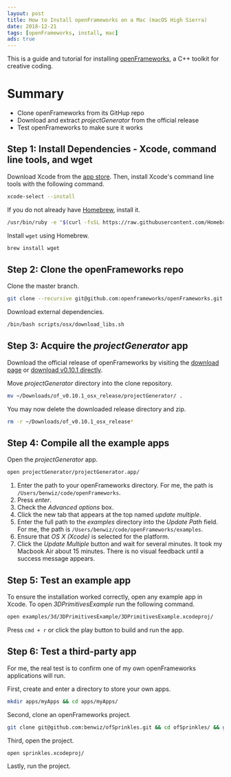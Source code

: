 ```yaml
---
layout: post
title: How to Install openFrameworks on a Mac (macOS High Sierra)
date: 2018-12-21
tags: [openFrameworks, install, mac]
ads: true
---
```

This is a guide and tutorial for installing [openFrameworks](https://openframeworks.cc/), a C++ toolkit for creative coding.

# Summary

- Clone openFrameworks from its GitHup repo
- Download and extract _projectGenerator_ from the official release
- Test openFrameworks to make sure it works

## Step 1: Install Dependencies - Xcode, command line tools, and wget

Download Xcode from the [app store](https://itunes.apple.com/us/app/xcode/id497799835?mt=12). Then, install Xcode's command line tools with the following command.

```sh
xcode-select --install
```

If you do not already have [Homebrew](https://brew.sh), install it.

```sh
/usr/bin/ruby -e "$(curl -fsSL https://raw.githubusercontent.com/Homebrew/install/master/install)"
```

Install `wget` using Homebrew.

```sh
brew install wget
```

## Step 2: Clone the openFrameworks repo

Clone the master branch.

```sh
git clone --recursive git@github.com:openframeworks/openFrameworks.git && cd openFrameworks
```

Download external dependencies.

```sh
/bin/bash scripts/osx/download_libs.sh
```

## Step 3: Acquire the _projectGenerator_ app

Download the official release of openFrameworks by visiting the [download page](https://openframeworks.cc/download/) or [download v0.10.1 directly](https://openframeworks.cc/versions/v0.10.1/of_v0.10.1_osx_release.zip).

Move _projectGenerator_ directory into the clone repository.

```sh
mv ~/Downloads/of_v0.10.1_osx_release/projectGenerator/ .
```

You may now delete the downloaded release directory and zip.

```sh
rm -r ~/Downloads/of_v0.10.1_osx_release*
```

## Step 4: Compile all the example apps

Open the _projectGenerator_ app.

```sh
open projectGenerator/projectGenerator.app/
```

1. Enter the path to your openFrameworks directory. For me, the path is `/Users/benwiz/code/openFrameworks`.
2. Press _enter_.
3. Check the _Advanced options_ box.
4. Click the new tab that appears at the top named _update multiple_.
5. Enter the full path to the _examples_ directory into the _Update Path_ field. For me, the path is `/Users/benwiz/code/openFrameworks/examples`.
6. Ensure that _OS X (Xcode)_ is selected for the platform.
7. Click the _Update Multiple_ button and wait for several minutes. It took my Macbook Air about 15 minutes. There is no visual feedback until a success message appears.

## Step 5: Test an example app

To ensure the installation worked correctly, open any example app in Xcode. To open _3DPrimitivesExample_ run the following command.

```sh
open examples/3d/3DPrimitivesExample/3DPrimitivesExample.xcodeproj/
```

Press `cmd + r` or click the play button to build and run the app.

## Step 6: Test a third-party app

For me, the real test is to confirm one of my own openFrameworks applications will run.

First, create and enter a directory to store your own apps.

```sh
mkdir apps/myApps && cd apps/myApps/
```

Second, clone an openFrameworks project.

```sh
git clone git@github.com:benwiz/ofSprinkles.git && cd ofSprinkles/ && git checkout 2d
```

Third, open the project.

```sh
open sprinkles.xcodeproj/
```

Lastly, run the project.
